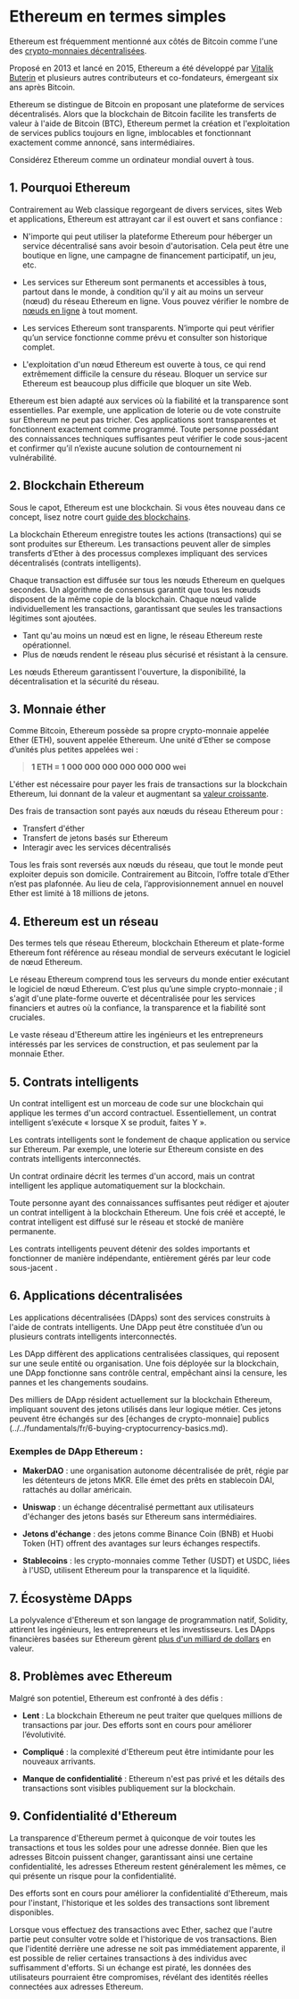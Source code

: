 # Ethereum en termes simples

Ethereum est fréquemment mentionné aux côtés de Bitcoin comme l'une des [crypto-monnaies décentralisées](../../fundamentals/fr/1-cryptocurrency-basics.md).

Proposé en 2013 et lancé en 2015, Ethereum a été développé par [Vitalik Buterin](https://en.wikipedia.org/wiki/Vitalik_Buterin) et plusieurs autres contributeurs et co-fondateurs, émergeant six ans après Bitcoin.

Ethereum se distingue de Bitcoin en proposant une plateforme de services décentralisés. Alors que la blockchain de Bitcoin facilite les transferts de valeur à l'aide de Bitcoin (BTC), Ethereum permet la création et l'exploitation de services publics toujours en ligne, imblocables et fonctionnant exactement comme annoncé, sans intermédiaires.

Considérez Ethereum comme un ordinateur mondial ouvert à tous.

## 1. Pourquoi Ethereum

Contrairement au Web classique regorgeant de divers services, sites Web et applications, Ethereum est attrayant car il est ouvert et sans confiance :

- N'importe qui peut utiliser la plateforme Ethereum pour héberger un service décentralisé sans avoir besoin d'autorisation. Cela peut être une boutique en ligne, une campagne de financement participatif, un jeu, etc.

- Les services sur Ethereum sont permanents et accessibles à tous, partout dans le monde, à condition qu'il y ait au moins un serveur (nœud) du réseau Ethereum en ligne. Vous pouvez vérifier le nombre de [nœuds en ligne](https://ethernodes.org) à tout moment.

- Les services Ethereum sont transparents. N’importe qui peut vérifier qu’un service fonctionne comme prévu et consulter son historique complet.

- L'exploitation d'un nœud Ethereum est ouverte à tous, ce qui rend extrêmement difficile la censure du réseau. Bloquer un service sur Ethereum est beaucoup plus difficile que bloquer un site Web.

Ethereum est bien adapté aux services où la fiabilité et la transparence sont essentielles. Par exemple, une application de loterie ou de vote construite sur Ethereum ne peut pas tricher. Ces applications sont transparentes et fonctionnent exactement comme programmé. Toute personne possédant des connaissances techniques suffisantes peut vérifier le code sous-jacent et confirmer qu’il n’existe aucune solution de contournement ni vulnérabilité.

## 2. Blockchain Ethereum

Sous le capot, Ethereum est une blockchain. Si vous êtes nouveau dans ce concept, lisez notre court [guide des blockchains](../../fundamentals/fr/1-cryptocurrency-basics.md).

La blockchain Ethereum enregistre toutes les actions (transactions) qui se sont produites sur Ethereum. Les transactions peuvent aller de simples transferts d’Ether à des processus complexes impliquant des services décentralisés (contrats intelligents).

Chaque transaction est diffusée sur tous les nœuds Ethereum en quelques secondes. Un algorithme de consensus garantit que tous les nœuds disposent de la même copie de la blockchain. Chaque nœud valide individuellement les transactions, garantissant que seules les transactions légitimes sont ajoutées.

- Tant qu'au moins un nœud est en ligne, le réseau Ethereum reste opérationnel.
- Plus de nœuds rendent le réseau plus sécurisé et résistant à la censure.

Les nœuds Ethereum garantissent l'ouverture, la disponibilité, la décentralisation et la sécurité du réseau.

## 3. Monnaie éther

Comme Bitcoin, Ethereum possède sa propre crypto-monnaie appelée Ether (ETH), souvent appelée Ethereum. Une unité d’Ether se compose d’unités plus petites appelées wei :

> **1 ETH = 1 000 000 000 000 000 000 wei**

L'éther est nécessaire pour payer les frais de transactions sur la blockchain Ethereum, lui donnant de la valeur et augmentant sa [valeur croissante](https://coinmarketcap.com/currencies/ethereum/).

Des frais de transaction sont payés aux nœuds du réseau Ethereum pour :
- Transfert d'éther
- Transfert de jetons basés sur Ethereum
- Interagir avec les services décentralisés

Tous les frais sont reversés aux nœuds du réseau, que tout le monde peut exploiter depuis son domicile. Contrairement au Bitcoin, l’offre totale d’Ether n’est pas plafonnée. Au lieu de cela, l’approvisionnement annuel en nouvel Ether est limité à 18 millions de jetons.

## 4. Ethereum est un réseau

Des termes tels que réseau Ethereum, blockchain Ethereum et plate-forme Ethereum font référence au réseau mondial de serveurs exécutant le logiciel de nœud Ethereum.

Le réseau Ethereum comprend tous les serveurs du monde entier exécutant le logiciel de nœud Ethereum. C’est plus qu’une simple crypto-monnaie ; il s'agit d'une plate-forme ouverte et décentralisée pour les services financiers et autres où la confiance, la transparence et la fiabilité sont cruciales.

Le vaste réseau d'Ethereum attire les ingénieurs et les entrepreneurs intéressés par les services de construction, et pas seulement par la monnaie Ether.

## 5. Contrats intelligents

Un contrat intelligent est un morceau de code sur une blockchain qui applique les termes d'un accord contractuel. Essentiellement, un contrat intelligent s’exécute « lorsque X se produit, faites Y ».

Les contrats intelligents sont le fondement de chaque application ou service sur Ethereum. Par exemple, une loterie sur Ethereum consiste en des contrats intelligents interconnectés.

Un contrat ordinaire décrit les termes d'un accord, mais un contrat intelligent les applique automatiquement sur la blockchain.

Toute personne ayant des connaissances suffisantes peut rédiger et ajouter un contrat intelligent à la blockchain Ethereum. Une fois créé et accepté, le contrat intelligent est diffusé sur le réseau et stocké de manière permanente.

Les contrats intelligents peuvent détenir des soldes importants et fonctionner de manière indépendante, entièrement gérés par leur code sous-jacent 
.

## 6. Applications décentralisées

Les applications décentralisées (DApps) sont des services construits à l'aide de contrats intelligents. Une DApp peut être constituée d’un ou plusieurs contrats intelligents interconnectés.

Les DApp diffèrent des applications centralisées classiques, qui reposent sur une seule entité ou organisation. Une fois déployée sur la blockchain, une DApp fonctionne sans contrôle central, empêchant ainsi la censure, les pannes et les changements soudains.

Des milliers de DApp résident actuellement sur la blockchain Ethereum, impliquant souvent des jetons utilisés dans leur logique métier. Ces jetons peuvent être échangés sur des [échanges de crypto-monnaie] publics (../../fundamentals/fr/6-buying-cryptocurrency-basics.md).

### Exemples de DApp Ethereum :

- **MakerDAO** : une organisation autonome décentralisée de prêt, régie par les détenteurs de jetons MKR. Elle émet des prêts en stablecoin DAI, rattachés au dollar américain.

- **Uniswap** : un échange décentralisé permettant aux utilisateurs d'échanger des jetons basés sur Ethereum sans intermédiaires.

- **Jetons d'échange** : des jetons comme Binance Coin (BNB) et Huobi Token (HT) offrent des avantages sur leurs échanges respectifs.

- **Stablecoins** : les crypto-monnaies comme Tether (USDT) et USDC, liées à l'USD, utilisent Ethereum pour la transparence et la liquidité.

## 7. Écosystème DApps

La polyvalence d'Ethereum et son langage de programmation natif, Solidity, attirent les ingénieurs, les entrepreneurs et les investisseurs. Les DApps financières basées sur Ethereum gèrent [plus d'un milliard de dollars](https://cointelegraph.com/news/value-locked-in-crypto-defi-markets-hits-1-billion-milestone) en valeur.

## 8. Problèmes avec Ethereum

Malgré son potentiel, Ethereum est confronté à des défis :

- **Lent** : La blockchain Ethereum ne peut traiter que quelques millions de transactions par jour. Des efforts sont en cours pour améliorer l’évolutivité.

- **Compliqué** : la complexité d'Ethereum peut être intimidante pour les nouveaux arrivants.

- **Manque de confidentialité** : Ethereum n'est pas privé et les détails des transactions sont visibles publiquement sur la blockchain.

## 9. Confidentialité d'Ethereum

La transparence d'Ethereum permet à quiconque de voir toutes les transactions et tous les soldes pour une adresse donnée. Bien que les adresses Bitcoin puissent changer, garantissant ainsi une certaine confidentialité, les adresses Ethereum restent généralement les mêmes, ce qui présente un risque pour la confidentialité.

Des efforts sont en cours pour améliorer la confidentialité d'Ethereum, mais pour l'instant, l'historique et les soldes des transactions sont librement disponibles.

Lorsque vous effectuez des transactions avec Ether, sachez que l'autre partie peut consulter votre solde et l'historique de vos transactions. Bien que l'identité derrière une adresse ne soit pas immédiatement apparente, il est possible de relier certaines transactions à des individus avec suffisamment d'efforts. Si un échange est piraté, les données des utilisateurs pourraient être compromises, révélant des identités réelles connectées aux adresses Ethereum.